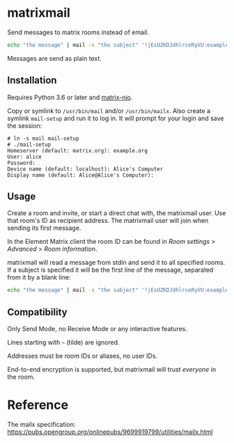 # matrixmail
Send messages to matrix rooms instead of email.

```bash
echo "the message" | mail -s "the subject" '!jEsUZKDJdhlrceRyVU:example.org'
```

Messages are send as plain text.

## Installation
Requires Python 3.6 or later and [matrix-nio](https://github.com/poljar/matrix-nio).

Copy or symlink to `/usr/bin/mail` and/or `/usr/bin/mailx`.
Also create a symlink `mail-setup` and run it to log in.
It will prompt for your login and save the session:
```shell
# ln -s mail mail-setup
# ./mail-setup
Homeserver (default: matrix.org): example.org
User: alice
Password: 
Device name (default: localhost): Alice's Computer
Display name (default: Alice@Alice's Computer): 
```

## Usage
Create a room and invite, or start a direct chat with, the matrixmail user. Use that room's ID as recipient address.
The matrixmail user will join when sending its first message.

In the Element Matrix client the room ID can be found in *Room settings* > *Advanced* > *Room information*.

matrixmail will read a message from stdin and send it to all specified rooms.
If a subject is specified it will be the first line of the message, separated from it by a blank line:
```bash
echo "the message" | mail -s "the subject" '!jEsUZKDJdhlrceRyVU:example.org'
```

## Compatibility
Only Send Mode, no Receive Mode or any interactive features.

Lines starting with `~` (tilde) are ignored.

Addresses must be room IDs or aliases, no user IDs.

End-to-end encryption is supported, but matrixmail will trust _everyone_ in the room.

# Reference
The mailx specification: https://pubs.opengroup.org/onlinepubs/9699919799/utilities/mailx.html

